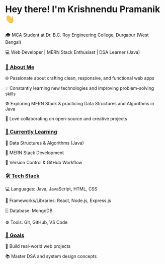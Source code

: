 <h1>Hey there! I'm Krishnendu Pramanik <img  src="https://raw.githubusercontent.com/ABSphreak/ABSphreak/master/gifs/Hi.gif" width="30px"></h1>

🎓 MCA Student at Dr. B.C. Roy Engineering College, Durgapur (West Bengal)

💻 Web Developer | MERN Stack Enthusiast | DSA Learner (Java)

<h3><u>🚀 About Me</u></h3>

🌐 Passionate about crafting clean, responsive, and functional web apps

💡 Constantly learning new technologies and improving problem-solving skills

⚙️ Exploring MERN Stack & practicing Data Structures and Algorithms in Java

🤝 Love collaborating on open-source and creative projects

<h3><u>🧠 Currently Learning</u></h3>

📘 Data Structures & Algorithms (Java)

🧩 MERN Stack Development

🔧 Version Control & GitHub Workflow

<h3><u>🛠️ Tech Stack</u></h3>

💻 Languages: Java, JavaScript, HTML, CSS

🧩 Frameworks/Libraries: React, Node.js, Express.js

🗄️ Database: MongoDB

⚙️ Tools: Git, GitHub, VS Code

<h3><u>🌱 Goals</u></h3>

🚀 Build real-world web projects

📚 Master DSA and system design concepts
